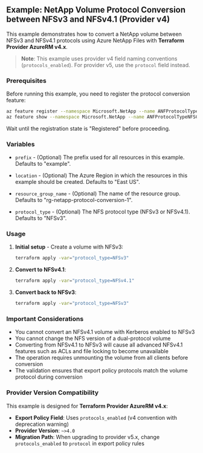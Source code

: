 ## Example: NetApp Volume Protocol Conversion between NFSv3 and NFSv4.1 (Provider v4)

This example demonstrates how to convert a NetApp volume between NFSv3 and NFSv4.1 protocols using Azure NetApp Files with **Terraform Provider AzureRM v4.x**.

> **Note**: This example uses provider v4 field naming conventions (`protocols_enabled`). For provider v5, use the `protocol` field instead.

### Prerequisites

Before running this example, you need to register the protocol conversion feature:

```bash
az feature register --namespace Microsoft.NetApp --name ANFProtocolTypeNFSConversion
az feature show --namespace Microsoft.NetApp --name ANFProtocolTypeNFSConversion
```

Wait until the registration state is "Registered" before proceeding.

### Variables

* `prefix` - (Optional) The prefix used for all resources in this example. Defaults to "example".

* `location` - (Optional) The Azure Region in which the resources in this example should be created. Defaults to "East US".

* `resource_group_name` - (Optional) The name of the resource group. Defaults to "rg-netapp-protocol-conversion-1".

* `protocol_type` - (Optional) The NFS protocol type (NFSv3 or NFSv4.1). Defaults to "NFSv3".

### Usage

1. **Initial setup** - Create a volume with NFSv3:
   ```bash
   terraform apply -var="protocol_type=NFSv3"
   ```

2. **Convert to NFSv4.1**:
   ```bash
   terraform apply -var="protocol_type=NFSv4.1"
   ```

3. **Convert back to NFSv3**:
   ```bash
   terraform apply -var="protocol_type=NFSv3"
   ```

### Important Considerations

- You cannot convert an NFSv4.1 volume with Kerberos enabled to NFSv3
- You cannot change the NFS version of a dual-protocol volume
- Converting from NFSv4.1 to NFSv3 will cause all advanced NFSv4.1 features such as ACLs and file locking to become unavailable
- The operation requires unmounting the volume from all clients before conversion
- The validation ensures that export policy protocols match the volume protocol during conversion

### Provider Version Compatibility

This example is designed for **Terraform Provider AzureRM v4.x**:

- **Export Policy Field**: Uses `protocols_enabled` (v4 convention with deprecation warning)
- **Provider Version**: `~>4.0`
- **Migration Path**: When upgrading to provider v5.x, change `protocols_enabled` to `protocol` in export policy rules